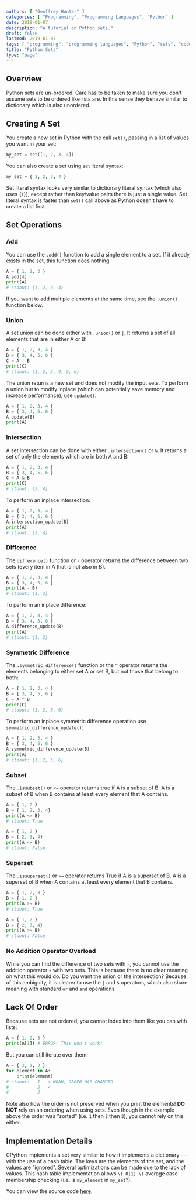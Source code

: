 ```yaml
---
authors: [ "Geoffrey Hunter" ]
categories: [ "Programming", "Programming Languages", "Python" ]
date: 2019-01-07
description: "A tutorial on Python sets."
draft: false
lastmod: 2019-01-07
tags: [ "programming", "programming languages", "Python", "sets", "code", "software", "data structures", "containers", "iterations", "unordered", "unions", "intersections", "differences", "symmetric", "supersets", "subsets" ]
title: "Python Sets"
type: "page"
---
```


## Overview

Python sets are un-ordered. Care has to be taken to make sure you don't assume sets to be ordered like lists are. In this sense they behave similar to dictionary which is also unordered.

## Creating A Set

You create a new set in Python with the call `set()`, passing in a list of values you want in your set:

```python
my_set = set([1, 2, 3, 4])
```

You can also create a set using set literal syntax:

```python
my_set = { 1, 2, 3, 4 }
```

Set literal syntax looks very similar to dictionary literal syntax (which also uses `{`/`}`), except rather than key/value pairs there is just a single value. Set literal syntax is faster than `set()` call above as Python doesn't have to create a list first. 

## Set Operations

### Add

You can use the `.add()` function to add a single element to a set. If it already exists in the set, this function does nothing.

```python
A = { 1, 2, 3 }
A.add(4)
print(A)
# stdout: {1, 2, 3, 4}
```

If you want to add multiple elements at the same time, see the `.union()` function below.

### Union

A set union can be done either with `.union()` or `|`. It returns a set of all elements that are in either A or B:

```python
A = { 1, 2, 3, 4 }
B = { 3, 4, 5, 6 }
C = A | B
print(C)
# stdout: {1, 2, 3, 4, 5, 6}
```

The union returns a new set and does not modify the input sets. To perform a union but to modify inplace (which can potentially save memory and increase performance), use `update()`:

```python
A = { 1, 2, 3, 4 }
B = { 3, 4, 5, 6 }
A.update(B)
print(A)
```

### Intersection

A set intersection can be done with either `.intersection()` or `&`. It returns a set of only the elements which are in both A and B:

```python
A = { 1, 2, 3, 4 }
B = { 3, 4, 5, 6 }
C = A & B
print(C)
# stdout: {3, 4}
```

To perform an inplace intersection:

```python
A = { 1, 2, 3, 4 }
B = { 3, 4, 5, 6 }
A.intersection_update(B)
print(A)
# stdout: {3, 4}
```

### Difference

The `difference()` function or `-` operator returns the difference between two sets (every item in A that is not also in B).

```python
A = { 1, 2, 3, 4 }
B = { 3, 4, 5, 6 }
print(A - B)
# stdout: {1, 2}
```

To perform an inplace difference:

```python
A = { 1, 2, 3, 4 }
B = { 3, 4, 5, 6 }
A.difference_update(B)
print(A)
# stdout: {1, 2}
```

### Symmetric Difference

The `.symmetric_difference()` function or the `^` operator returns the elements belonging to either set A or set B, but not those that belong to both:

```python
A = { 1, 2, 3, 4 }
B = { 3, 4, 5, 6 }
C = A ^ B
print(C)
# stdout: {1, 2, 5, 6}
```

To perform an inplace symmetric difference operation use `symmetric_difference_update()`:

```python
A = { 1, 2, 3, 4 }
B = { 3, 4, 5, 6 }
A.symmetric_difference_update(B)
print(A)
# stdout: {1, 2, 5, 6}
```

### Subset

The `.issubset()` or `<=` operator returns true if A is a subset of B. A is a subset of B when B contains at least every element that A contains.

```python
A = { 1, 2 }
B = { 1, 2, 3, 4}
print(A <= B)
# stdout: True

A = { 1, 2 }
B = { 2, 3, 4}
print(A <= B)
# stdout: False
```

### Superset

The `.issuperset()` or `>=` operator returns True if A is a superset of B. A is a superset of B when A contains at least every element that B contains.

```python
A = { 1, 2, 3 }
B = { 1, 2 }
print(A >= B)
# stdout: True

A = { 1, 2 }
B = { 2, 3, 4}
print(A >= B)
# stdout: False
```

### No Addition Operator Overload

While you can find the difference of two sets with `-`, you cannot use the addition operator `+` with two sets. This is because there is no clear meaning on what this would do. Do you want the union or the intersection? Because of this ambiguity, it is clearer to use the `|` and `&` operators, which also share meaning with standard `or` and `and` operations.

## Lack Of Order

Because sets are not ordered, you cannot index into them like you can with lists:

```python
A = { 1, 2, 3 }
print(A[1]) # ERROR: This won't work!
```

But you can still iterate over them:

```python
A = { 2, 1, 3 }
for element in A:
    print(element)
# stdout:   1   < WOAH, ORDER HAS CHANGED
#           2   <
#           3
```

Note also how the order is not preserved when you print the elements! **DO NOT** rely on an ordering when using sets. Even though in the example above the order was "sorted" (i.e. `1` then `2` then `3`), you cannot rely on this either.

## Implementation Details

CPython implements a set very similar to how it implements a dictionary --- with the use of a hash table. The keys are the elements of the set, and the values are "ignored". Several optimizations can be made due to the lack of values. This hash table implementation allows `\( O(1) \)` average case membership checking (i.e. is `my_element` in `my_set`?).

You can view the source code [here](https://github.com/python/cpython/blob/master/Objects/setobject.c).